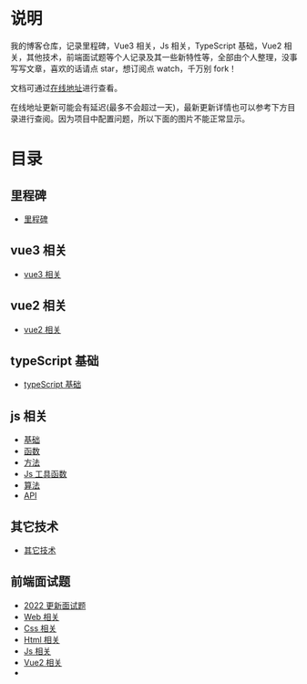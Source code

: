 # 说明

我的博客仓库，记录里程碑，Vue3 相关，Js 相关，TypeScript 基础，Vue2 相关，其他技术，前端面试题等个人记录及其一些新特性等，全部由个人整理，没事写写文章，喜欢的话请点 star，想订阅点 watch，千万别 fork！

文档可通过[在线地址](https://tianyuhao.cn/blog)进行查看。

在线地址更新可能会有延迟(最多不会超过一天)，最新更新详情也可以参考下方目录进行查阅。因为项目中配置问题，所以下面的图片不能正常显示。

# 目录

## 里程碑

- [里程碑](https://github.com/Tyh2001/tyh-blog/blob/master/docs/milepost/README.md)

## vue3 相关

- [vue3 相关](https://github.com/Tyh2001/tyh-blog/blob/master/docs/vue3/README.md)

## vue2 相关

- [vue2 相关](https://github.com/Tyh2001/tyh-blog/blob/master/docs/vue2/README.md)

## typeScript 基础

- [typeScript 基础](https://github.com/Tyh2001/tyh-blog/blob/master/docs/typescript/README.md)

## js 相关

- [基础](https://github.com/Tyh2001/tyh-blog/blob/master/docs/javascript/js-basic.md)
- [函数](https://github.com/Tyh2001/tyh-blog/blob/master/docs/javascript/js-function.md)
- [方法](https://github.com/Tyh2001/tyh-blog/blob/master/docs/javascript/js-methods.md)
- [Js 工具函数](https://github.com/Tyh2001/tyh-blog/blob/master/docs/javascript/js-utils.md)
- [算法](https://github.com/Tyh2001/tyh-blog/blob/master/docs/javascript/js-computed.md)
- [API](https://github.com/Tyh2001/tyh-blog/blob/master/docs/javascript/js-api.md)

## 其它技术

- [其它技术](https://github.com/Tyh2001/tyh-blog/blob/master/docs/other/README.md)

## 前端面试题

- [2022 更新面试题](https://github.com/Tyh2001/tyh-blog/blob/master/docs/int-ques/README.md)
- [Web 相关](https://github.com/Tyh2001/tyh-blog/blob/master/docs/int-ques/ques-web.md)
- [Css 相关](https://github.com/Tyh2001/tyh-blog/blob/master/docs/int-ques/ques-css.md)
- [Html 相关](https://github.com/Tyh2001/tyh-blog/blob/master/docs/int-ques/ques-html.md)
- [Js 相关](https://github.com/Tyh2001/tyh-blog/blob/master/docs/int-ques/ques-js.md)
- [Vue2 相关](https://github.com/Tyh2001/tyh-blog/blob/master/docs/int-ques/ques-vue2.md)
- 
